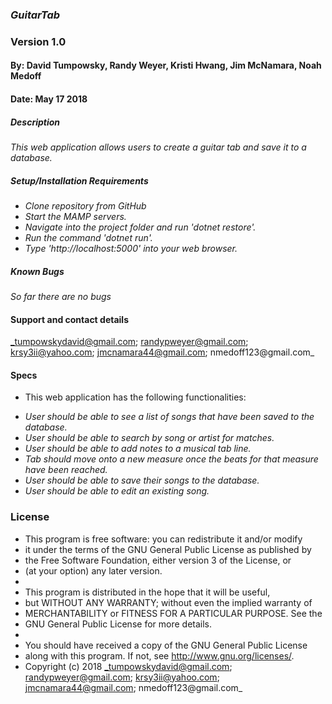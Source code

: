 ### _GuitarTab_
### Version 1.0
#### By: David Tumpowsky, Randy Weyer, Kristi Hwang, Jim McNamara, Noah Medoff
#### Date: May 17 2018

##### Description
_This web application allows users to create a guitar tab and save it to a database._

##### Setup/Installation Requirements
* _Clone repository from GitHub_
* _Start the MAMP servers._
* _Navigate into the project folder and run 'dotnet restore'._
* _Run the command 'dotnet run'._
* _Type 'http://localhost:5000' into your web browser._

##### Known Bugs
_So far there are no bugs_

#### Support and contact details
_tumpowskydavid@gmail.com; randypweyer@gmail.com; krsy3ii@yahoo.com; jmcnamara44@gmail.com; nmedoff123@gmail.com_

#### Specs
- This web application has the following functionalities:
* _User should be able to see a list of songs that have been saved to the database._
* _User should be able to search by song or artist for matches._
* _User should be able to add notes to a musical tab line._
* _Tab should move onto a new measure once the beats for that measure have been reached._
* _User should be able to save their songs to the database._
* _User should be able to edit an existing song._

### License
* This program is free software: you can redistribute it and/or modify
* it under the terms of the GNU General Public License as published by
* the Free Software Foundation, either version 3 of the License, or
* (at your option) any later version.
*
* This program is distributed in the hope that it will be useful,
* but WITHOUT ANY WARRANTY; without even the implied warranty of
* MERCHANTABILITY or FITNESS FOR A PARTICULAR PURPOSE.  See the
* GNU General Public License for more details.
*
* You should have received a copy of the GNU General Public License
* along with this program.  If not, see <http://www.gnu.org/licenses/>.
* Copyright (c) 2018 _tumpowskydavid@gmail.com; randypweyer@gmail.com; krsy3ii@yahoo.com; jmcnamara44@gmail.com; nmedoff123@gmail.com_
####
